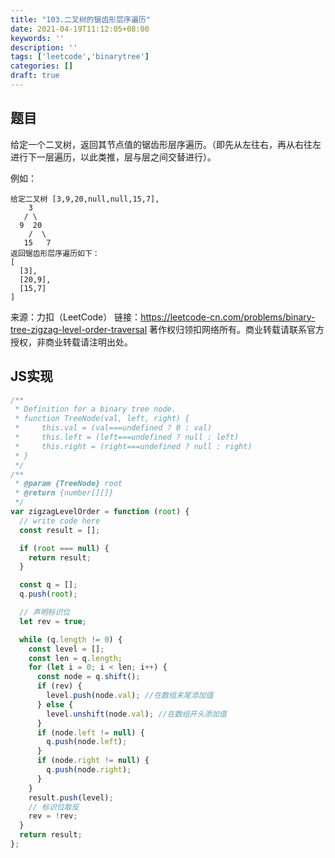 ```yaml
---
title: "103.二叉树的锯齿形层序遍历"
date: 2021-04-19T11:12:05+08:00
keywords: ''
description: ''
tags: ['leetcode','binarytree']
categories: []
draft: true
---
```


## 题目

给定一个二叉树，返回其节点值的锯齿形层序遍历。（即先从左往右，再从右往左进行下一层遍历，以此类推，层与层之间交替进行）。

例如：
```
给定二叉树 [3,9,20,null,null,15,7],
    3
   / \
  9  20
    /  \
   15   7
返回锯齿形层序遍历如下：
[
  [3],
  [20,9],
  [15,7]
]
```

来源：力扣（LeetCode）
链接：https://leetcode-cn.com/problems/binary-tree-zigzag-level-order-traversal
著作权归领扣网络所有。商业转载请联系官方授权，非商业转载请注明出处。

## JS实现

```javascript
/**
 * Definition for a binary tree node.
 * function TreeNode(val, left, right) {
 *     this.val = (val===undefined ? 0 : val)
 *     this.left = (left===undefined ? null : left)
 *     this.right = (right===undefined ? null : right)
 * }
 */
/**
 * @param {TreeNode} root
 * @return {number[][]}
 */
var zigzagLevelOrder = function (root) {
  // write code here
  const result = [];

  if (root === null) {
    return result;
  }

  const q = [];
  q.push(root);

  // 声明标识位
  let rev = true;

  while (q.length != 0) {
    const level = [];
    const len = q.length;
    for (let i = 0; i < len; i++) {
      const node = q.shift();
      if (rev) {
        level.push(node.val); //在数组末尾添加值
      } else {
        level.unshift(node.val); //在数组开头添加值
      }
      if (node.left != null) {
        q.push(node.left);
      }
      if (node.right != null) {
        q.push(node.right);
      }
    }
    result.push(level);
    // 标识位取反
    rev = !rev;
  }
  return result;
};
```
